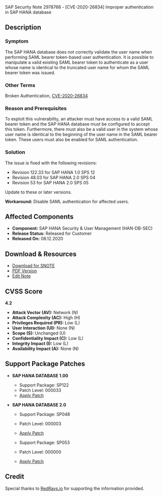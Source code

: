 SAP Security Note 2978768 - [CVE-2020-26834] Improper authentication in SAP HANA database

## Description

### Symptom
The SAP HANA database does not correctly validate the user name when performing SAML bearer token-based user authentication. It is possible to manipulate a valid existing SAML bearer token to authenticate as a user whose name is identical to the truncated user name for whom the SAML bearer token was issued.

### Other Terms
Broken Authentication, [CVE-2020-26834](https://cve.mitre.org/cgi-bin/cvename.cgi?name=CVE-2020-26834)

### Reason and Prerequisites
To exploit this vulnerability, an attacker must have access to a valid SAML bearer token and the SAP HANA database must be configured to accept this token. Furthermore, there must also be a valid user in the system whose user name is identical to the beginning of the user name in the SAML bearer token. These users must also be enabled for SAML authentication.

### Solution
The issue is fixed with the following revisions:
- Revision 122.33 for SAP HANA 1.0 SPS 12
- Revision 48.03 for SAP HANA 2.0 SPS 04
- Revision 53 for SAP HANA 2.0 SPS 05

Update to these or later versions.

**Workaround:** Disable SAML authentication for affected users.

## Affected Components
- **Component:** SAP HANA Security & User Management (HAN-DB-SEC)
- **Release Status:** Released for Customer
- **Released On:** 08.12.2020

## Download & Resources
- [Download for SNOTE](https://notesdownloads.sap.com/note/0040000002070472020)
- [PDF Version](https://me.sap.com/sap/support/sfm/notes/print/0002978768?language=en-US&token=39D991963C450085F46A1ADC913E719F)
- [Edit Note](https://me.sap.com/sap/support/notes/edit/0002978768)

## CVSS Score
**4.2**

- **Attack Vector (AV):** Network (N)
- **Attack Complexity (AC):** High (H)
- **Privileges Required (PR):** Low (L)
- **User Interaction (UI):** None (N)
- **Scope (S):** Unchanged (U)
- **Confidentiality Impact (C):** Low (L)
- **Integrity Impact (I):** Low (L)
- **Availability Impact (A):** None (N)

## Support Package Patches
- **SAP HANA DATABASE 1.00**
  - Support Package: SP122
  - Patch Level: 000033
  - [Apply Patch](https://me.sap.com/sap/support/swdc/notes?cvnr=01200615320200017790&support_package=SP122&patch_level=000033)
  
- **SAP HANA DATABASE 2.0**
  - Support Package: SP048
  - Patch Level: 000003
  - [Apply Patch](https://me.sap.com/sap/support/swdc/notes?cvnr=73554900100200005327&support_package=SP048&patch_level=000003)
  
  - Support Package: SP053
  - Patch Level: 000000
  - [Apply Patch](https://me.sap.com/sap/support/swdc/notes?cvnr=73554900100200005327&support_package=SP053&patch_level=000000)

## Credit
Special thanks to [RedRays.io](https://redrays.io) for supporting the information provided.